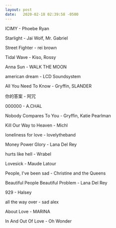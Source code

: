 ```yaml
---
layout: post
date:   2020-02-18 02:39:58 -0500
---
```

ICIMY - Phoebe Ryan

Starlight - Jai Wolf, Mr. Gabriel

Street Fighter - rei brown

Tidal Wave - Kiso, Rossy

Anna Sun - WALK THE MOON

american dream - LCD Soundsystem

All You Need To Know - Gryffin, SLANDER

你的答案 - 阿冗

000000 - A.CHAL

Nobody Compares To You - Gryffin, Katie Pearlman

Kill Our Way to Heaven - Michl

loneliness for love - lovelytheband

Money Power Glory - Lana Del Rey

hurts like hell - Wrabel

Lovesick - Maude Latour

People, I've been sad - Christine and the Queens

Beautiful People Beautiful Problem - Lana Del Rey

929 - Halsey

all the way over - sad alex

About Love - MARINA

In And Out Of Love - Oh Wonder
